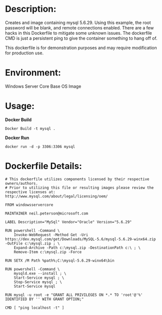 # Description:

Creates and image containing mysql 5.6.29. Using this example, the root password will be blank, and remote connections enabled. There are a few hacks in this Dockerfile to mitigate some unknown issues. The dockerfile CMD is just a persistent ping to give the container something to hang off of.

This dockerfile is for demonstration purposes and may require modification for production use. 

# Environment:

Windows Server Core Base OS Image

# Usage:

**Docker Build**

`Docker Build -t mysql .`

**Docker Run**

`docker run -d -p 3306:3306 mysql`

# Dockerfile Details:
```
# This dockerfile utilizes components licensed by their respective owners/authors.
# Prior to utilizing this file or resulting images please review the respective licenses at: http://www.mysql.com/about/legal/licensing/oem/

FROM windowsservercore

MAINTAINER neil.peterson@microsoft.com

LABEL Description="MySql" Vendor="Oracle" Version="5.6.29"

RUN powershell -Command \
	Invoke-WebRequest -Method Get -Uri https://dev.mysql.com/get/Downloads/MySQL-5.6/mysql-5.6.29-winx64.zip -OutFile c:\mysql.zip ; \
	Expand-Archive -Path c:\mysql.zip -DestinationPath c:\ ; \
	Remove-Item c:\mysql.zip -Force

RUN SETX /M Path %path%;C:\mysql-5.6.29-winx64\bin

RUN powershell -Command \
	mysqld.exe --install ; \
	Start-Service mysql ; \
	Stop-Service mysql ; \
	Start-Service mysql

RUN mysql -u root -e "GRANT ALL PRIVILEGES ON *.* TO 'root'@'%' IDENTIFIED BY '' WITH GRANT OPTION;"

CMD [ "ping localhost -t" ]


```

